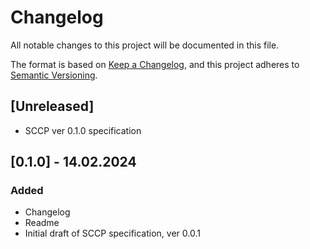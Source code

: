 # Changelog

All notable changes to this project will be documented in this file.

The format is based on [Keep a Changelog](https://keepachangelog.com/en/1.1.0/),
and this project adheres to [Semantic Versioning](https://semver.org/spec/v2.0.0.html).


## [Unreleased]

- SCCP ver 0.1.0 specification

## [0.1.0] - 14.02.2024

### Added
- Changelog
- Readme
- Initial draft of SCCP specification, ver 0.0.1
